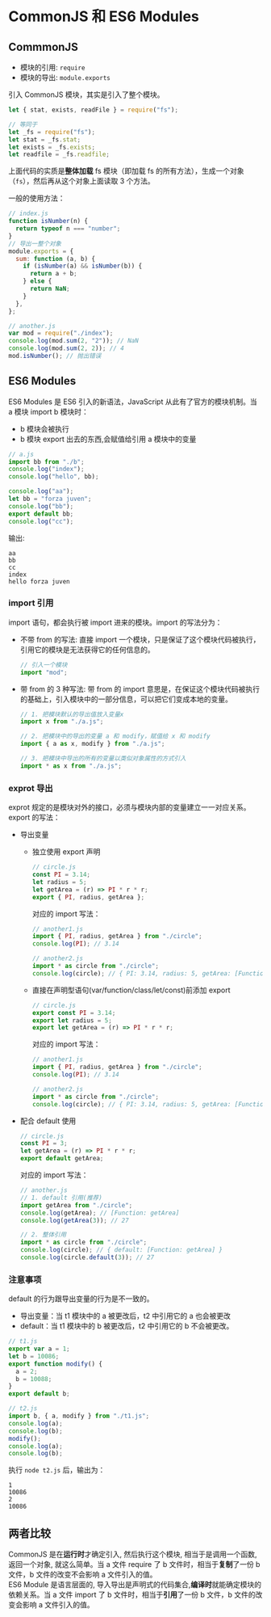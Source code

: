 # CommonJS 和 ES6 Modules

## CommmonJS

- 模块的引用: `require`
- 模块的导出: `module.exports`

引入 CommonJS 模块，其实是引入了整个模块。

```javascript
let { stat, exists, readFile } = require("fs");

// 等同于
let _fs = require("fs");
let stat = _fs.stat;
let exists = _fs.exists;
let readfile = _fs.readfile;
```

上面代码的实质是**整体加载** fs 模块（即加载 fs 的所有方法），生成一个对象（`fs`），然后再从这个对象上面读取 3 个方法。

一般的使用方法：

```javascript
// index.js
function isNumber(n) {
  return typeof n === "number";
}
// 导出一整个对象
module.exports = {
  sum: function (a, b) {
    if (isNumber(a) && isNumber(b)) {
      return a + b;
    } else {
      return NaN;
    }
  },
};
```

```javascript
// another.js
var mod = require("./index");
console.log(mod.sum(2, "2")); // NaN
console.log(mod.sum(2, 2)); // 4
mod.isNumber(); // 抛出错误
```

## ES6 Modules

ES6 Modules 是 ES6 引入的新语法，JavaScript 从此有了官方的模块机制。当 a 模块 import b 模块时：

- b 模块会被执行
- b 模块 export 出去的东西,会赋值给引用 a 模块中的变量

```javascript
// a.js
import bb from "./b";
console.log("index");
console.log("hello", bb);
```

```javascript
console.log("aa");
let bb = "forza juven";
console.log("bb");
export default bb;
console.log("cc");
```

输出:

```text
aa
bb
cc
index
hello forza juven
```

### import 引用

import 语句，都会执行被 import 进来的模块。import 的写法分为：

- 不带 from 的写法: 直接 import 一个模块，只是保证了这个模块代码被执行，引用它的模块是无法获得它的任何信息的。

  ```javascript
  // 引入一个模块
  import "mod";
  ```

- 带 from 的 3 种写法: 带 from 的 import 意思是，在保证这个模块代码被执行的基础上，引入模块中的一部分信息，可以把它们变成本地的变量。

  ```javascript
  // 1. 把模块默认的导出值放入变量x
  import x from "./a.js";

  // 2. 把模块中的导出的变量 a 和 modify，赋值给 x 和 modify
  import { a as x, modify } from "./a.js";

  // 3. 把模块中导出的所有的变量以类似对象属性的方式引入
  import * as x from "./a.js";
  ```

### exprot 导出

exprot 规定的是模块对外的接口，必须与模块内部的变量建立一一对应关系。export 的写法：

- 导出变量

  - 独立使用 export 声明

    ```javascript
    // circle.js
    const PI = 3.14;
    let radius = 5;
    let getArea = (r) => PI * r * r;
    export { PI, radius, getArea };
    ```

    对应的 import 写法：

    ```javascript
    // another1.js
    import { PI, radius, getArea } from "./circle";
    console.log(PI); // 3.14
    ```

    ```javascript
    // another2.js
    import * as circle from "./circle";
    console.log(circle); // { PI: 3.14, radius: 5, getArea: [Function: getArea] }
    ```

  - 直接在声明型语句(var/function/class/let/const)前添加 export

    ```javascript
    // circle.js
    export const PI = 3.14;
    export let radius = 5;
    export let getArea = (r) => PI * r * r;
    ```

    对应的 import 写法：

    ```javascript
    // another1.js
    import { PI, radius, getArea } from "./circle";
    console.log(PI); // 3.14
    ```

    ```javascript
    // another2.js
    import * as circle from "./circle";
    console.log(circle); // { PI: 3.14, radius: 5, getArea: [Function: getArea] }
    ```

- 配合 default 使用

  ```javascript
  // circle.js
  const PI = 3;
  let getArea = (r) => PI * r * r;
  export default getArea;
  ```

  对应的 import 写法：

  ```javascript
  // another.js
  // 1. default 引用(推荐)
  import getArea from "./circle";
  console.log(getArea); // [Function: getArea]
  console.log(getArea(3)); // 27

  // 2. 整体引用
  import * as circle from "./circle";
  console.log(circle); // { default: [Function: getArea] }
  console.log(circle.default(3)); // 27
  ```

### 注意事项

default 的行为跟导出变量的行为是不一致的。

- 导出变量：当 t1 模块中的 a 被更改后，t2 中引用它的 a 也会被更改
- default：当 t1 模块中的 b 被更改后，t2 中引用它的 b 不会被更改。

```javascript
// t1.js
export var a = 1;
let b = 10086;
export function modify() {
  a = 2;
  b = 10088;
}
export default b;
```

```javascript
// t2.js
import b, { a, modify } from "./t1.js";
console.log(a);
console.log(b);
modify();
console.log(a);
console.log(b);
```

执行 `node t2.js` 后，输出为：

```text
1
10086
2
10086
```

## 两者比较

CommonJS 是在**运行时**才确定引入, 然后执行这个模块, 相当于是调用一个函数, 返回一个对象, 就这么简单。当 a 文件 require 了 b 文件时，相当于**复制**了一份 b 文件，b 文件的改变不会影响 a 文件引入的值。  
ES6 Module 是语言层面的, 导入导出是声明式的代码集合,**编译时**就能确定模块的依赖关系。当 a 文件 import 了 b 文件时，相当于**引用**了一份 b 文件，b 文件的改变会影响 a 文件引入的值。
